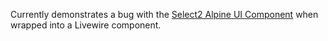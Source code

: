 Currently demonstrates a bug with the [Select2 Alpine UI Component](https://alpinejs.dev/component/select2) when wrapped into a Livewire component.

